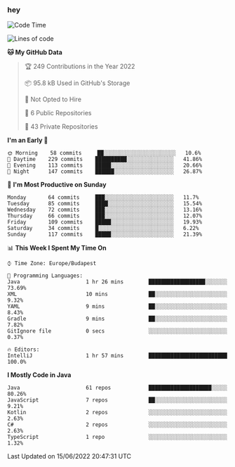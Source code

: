 ### hey

<!--START_SECTION:waka-->
![Code Time](http://img.shields.io/badge/Code%20Time-799%20hrs%209%20mins-blue)

![Lines of code](https://img.shields.io/badge/From%20Hello%20World%20I%27ve%20Written-508%20Thousand%20lines%20of%20code-blue)

**🐱 My GitHub Data** 

> 🏆 249 Contributions in the Year 2022
 > 
> 📦 95.8 kB Used in GitHub's Storage 
 > 
> 🚫 Not Opted to Hire
 > 
> 📜 6 Public Repositories 
 > 
> 🔑 43 Private Repositories  
 > 
**I'm an Early 🐤** 

```text
🌞 Morning    58 commits     ██░░░░░░░░░░░░░░░░░░░░░░░   10.6% 
🌆 Daytime    229 commits    ██████████░░░░░░░░░░░░░░░   41.86% 
🌃 Evening    113 commits    █████░░░░░░░░░░░░░░░░░░░░   20.66% 
🌙 Night      147 commits    ██████░░░░░░░░░░░░░░░░░░░   26.87%

```
📅 **I'm Most Productive on Sunday** 

```text
Monday       64 commits     ███░░░░░░░░░░░░░░░░░░░░░░   11.7% 
Tuesday      85 commits     ████░░░░░░░░░░░░░░░░░░░░░   15.54% 
Wednesday    72 commits     ███░░░░░░░░░░░░░░░░░░░░░░   13.16% 
Thursday     66 commits     ███░░░░░░░░░░░░░░░░░░░░░░   12.07% 
Friday       109 commits    █████░░░░░░░░░░░░░░░░░░░░   19.93% 
Saturday     34 commits     █░░░░░░░░░░░░░░░░░░░░░░░░   6.22% 
Sunday       117 commits    █████░░░░░░░░░░░░░░░░░░░░   21.39%

```


📊 **This Week I Spent My Time On** 

```text
⌚︎ Time Zone: Europe/Budapest

💬 Programming Languages: 
Java                     1 hr 26 mins        ██████████████████░░░░░░░   73.69% 
XML                      10 mins             ██░░░░░░░░░░░░░░░░░░░░░░░   9.32% 
YAML                     9 mins              ██░░░░░░░░░░░░░░░░░░░░░░░   8.43% 
Gradle                   9 mins              ██░░░░░░░░░░░░░░░░░░░░░░░   7.82% 
GitIgnore file           0 secs              ░░░░░░░░░░░░░░░░░░░░░░░░░   0.37%

🔥 Editors: 
IntelliJ                 1 hr 57 mins        █████████████████████████   100.0%

```

**I Mostly Code in Java** 

```text
Java                     61 repos            ████████████████████░░░░░   80.26% 
JavaScript               7 repos             ██░░░░░░░░░░░░░░░░░░░░░░░   9.21% 
Kotlin                   2 repos             ░░░░░░░░░░░░░░░░░░░░░░░░░   2.63% 
C#                       2 repos             ░░░░░░░░░░░░░░░░░░░░░░░░░   2.63% 
TypeScript               1 repo              ░░░░░░░░░░░░░░░░░░░░░░░░░   1.32%

```



 Last Updated on 15/06/2022 20:47:31 UTC
<!--END_SECTION:waka-->
